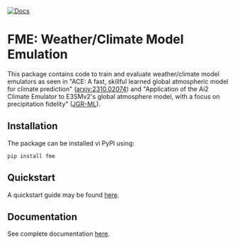 [![Docs](https://readthedocs.org/projects/ai2-climate-emulator/badge/?version=latest)](https://ai2-climate-emulator.readthedocs.io/en/latest/)

# FME: Weather/Climate Model Emulation
This package contains code to train and evaluate weather/climate model emulators as seen in
"ACE: A fast, skillful learned global atmospheric model for climate prediction" ([arxiv:2310.02074](https://arxiv.org/abs/2310.02074))
and "Application of the Ai2 Climate Emulator to E3SMv2's global atmosphere model, with a focus on precipitation fidelity"
([JGR-ML](https://agupubs.onlinelibrary.wiley.com/doi/full/10.1029/2024JH000136)).


## Installation

The package can be installed vi PyPI using:

```
pip install fme
```

## Quickstart

A quickstart guide may be found [here](https://ai2-climate-emulator.readthedocs.io/en/latest/quickstart.html).

## Documentation

See complete documentation [here](https://ai2-climate-emulator.readthedocs.io/en/latest/).
